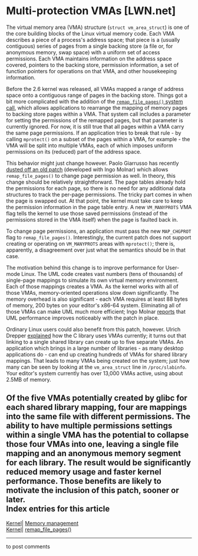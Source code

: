 # Multi-protection VMAs [LWN.net]

The virtual memory area (VMA) structure (`struct vm_area_struct`) is one of the core building blocks of the Linux virtual memory code. Each VMA describes a piece of a process's address space; that piece is a (usually contiguous) series of pages from a single backing store (a file or, for anonymous memory, swap space) with a uniform set of access permissions. Each VMA maintains information on the address space covered, pointers to the backing store, permission information, a set of function pointers for operations on that VMA, and other housekeeping information. 

Before the 2.6 kernel was released, all VMAs mapped a range of address space onto a contiguous range of pages in the backing store. Things got a bit more complicated with the addition of the [`remap_file_pages()` system call](http://lwn.net/Articles/24468/), which allows applications to rearrange the mapping of memory pages to backing store pages within a VMA. That system call includes a parameter for setting the permissions of the remapped pages, but that parameter is currently ignored. For now, it is still true that all pages within a VMA carry the same page permissions. If an application tries to break that rule - by calling `mprotect()` on a subset of the pages within a VMA, for example - the VMA will be split into multiple VMAs, each of which imposes uniform permissions on its (reduced) part of the address space. 

This behavior might just change however. Paolo Giarrusso has recently [dusted off an old patch](http://lwn.net/Articles/182006/) (developed with Ingo Molnar) which allows `remap_file_pages()` to change page permission as well. In theory, this change should be relatively straightforward. The page tables already hold the permissions for each page, so there is no need for any additional data structures to track the per-page permissions. The tricky part comes in when the page is swapped out. At that point, the kernel must take care to keep the permission information in the page table entry. A new `VM_MANYPROTS` VMA flag tells the kernel to use those saved permissions (instead of the permissions stored in the VMA itself) when the page is faulted back in. 

To change page permissions, an application must pass the new `MAP_CHGPROT` flag to `remap_file_pages()`. Interestingly, the current patch does not support creating or operating on `VM_MANYPROTS` areas with `mprotect()`; there is, apparently, a disagreement over just what the semantics should be in that case. 

The motivation behind this change is to improve performance for User-mode Linux. The UML code creates vast numbers (tens of thousands) of single-page mappings to simulate its own virtual memory environment. Each of those mappings creates a VMA. As the kernel works with all of those VMAs, memory-oriented operations slow down significantly. The memory overhead is also significant - each VMA requires at least 88 bytes of memory, 200 bytes on your editor's x86-64 system. Eliminating all of those VMAs can make UML much more efficient; Ingo Molnar [reports](/Articles/182855/) that UML performance improves noticeably with the patch in place. 

Ordinary Linux users could also benefit from this patch, however. Ulrich Drepper [explained](/Articles/182857/) how the C library uses VMAs currently; it turns out that linking to a single shared library can create up to five separate VMAs. An application which brings in a large number of libraries \- as many desktop applications do - can end up creating hundreds of VMAs for shared library mappings. That leads to many VMAs being created on the system; just how many can be seen by looking at the `vm_area_struct` line in `/proc/slabinfo`. Your editor's system currently has over 13,000 VMAs active, using about 2.5MB of memory. 

Of the five VMAs potentially created by glibc for each shared library mapping, four are mappings into the same file with different permissions. The ability to have multiple permissions settings within a single VMA has the potential to collapse those four VMAs into one, leaving a single file mapping and an anonymous memory segment for each library. The result would be significantly reduced memory usage and faster kernel performance. Those benefits are likely to motivate the inclusion of this patch, sooner or later.  
Index entries for this article  
---  
[Kernel](/Kernel/Index)| [Memory management](/Kernel/Index#Memory_management)  
[Kernel](/Kernel/Index)| [remap_file_pages()](/Kernel/Index#remap_file_pages)  
  


* * *

to post comments 
